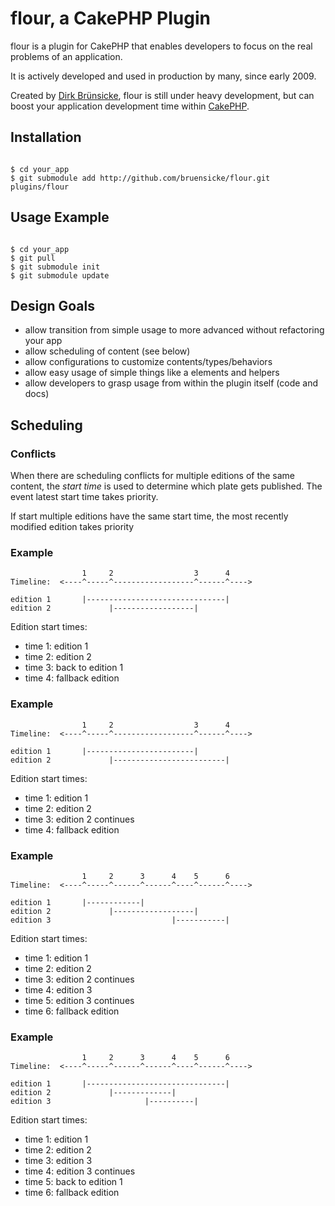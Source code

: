 flour, a CakePHP Plugin
==========

flour is a plugin for CakePHP that enables developers to focus on the real problems of an application.

It is actively developed and used in production by many, since early 2009.

Created by [Dirk Brünsicke][1], flour is still under heavy development, but can boost your application development time within [CakePHP][2].

  [1]: http://bruensicke.com/
  [2]: http://cakephp.org/


Installation
------------

<pre><code class="shell">
$ cd your_app
$ git submodule add http://github.com/bruensicke/flour.git plugins/flour
</code></pre>


Usage Example
-------------

<pre><code class="shell">
$ cd your_app
$ git pull
$ git submodule init
$ git submodule update
</code></pre>


Design Goals
------------
  * allow transition from simple usage to more advanced without refactoring your app
  * allow scheduling of content (see below)
  * allow configurations to customize contents/types/behaviors
  * allow easy usage of simple things like a elements and helpers
  * allow developers to grasp usage from within the plugin itself (code and docs)


Scheduling
----------

### Conflicts
When there are scheduling conflicts for multiple editions of the same content, the *start time* is used to determine which plate gets published.  The event latest start time takes priority.  

If start multiple editions have the same start time, the most recently modified edition takes priority


### Example
                    1     2                  3      4
    Timeline:  <----^-----^------------------^------^---->
    
    edition 1       |-------------------------------|
    edition 2             |------------------|

Edition start times:

 * time 1: edition 1
 * time 2: edition 2
 * time 3: back to edition 1
 * time 4: fallback edition


### Example
                    1     2                  3      4
    Timeline:  <----^-----^------------------^------^---->
    
    edition 1       |------------------------|
    edition 2             |-------------------------|

Edition start times:

* time 1: edition 1
* time 2: edition 2
* time 3: edition 2 continues
* time 4: fallback edition


### Example
                    1     2      3      4    5      6
    Timeline:  <----^-----^------^------^----^------^---->
    
    edition 1       |------------|
    edition 2             |------------------|
    edition 3                           |-----------|

Edition start times:

 * time 1: edition 1
 * time 2: edition 2
 * time 3: edition 2 continues
 * time 4: edition 3
 * time 5: edition 3 continues
 * time 6: fallback edition
 
 
### Example
                    1     2      3      4    5      6
    Timeline:  <----^-----^------^------^----^------^---->
    
    edition 1       |-------------------------------|
    edition 2             |-------------|
    edition 3                     |----------|

Edition start times:

 * time 1: edition 1
 * time 2: edition 2
 * time 3: edition 3
 * time 4: edition 3 continues
 * time 5: back to edition 1
 * time 6: fallback edition

